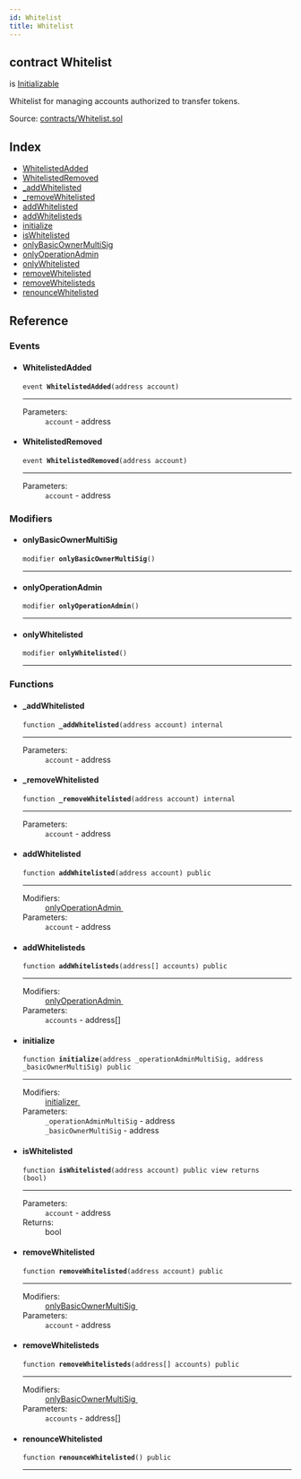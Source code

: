 ```yaml
---
id: Whitelist
title: Whitelist
---
```


<div class="contract-doc"><div class="contract"><h2 class="contract-header"><span class="contract-kind">contract</span> Whitelist</h2><p class="base-contracts"><span>is</span> <a href="es_zos-lib_contracts_Initializable.html">Initializable</a></p><p class="description">Whitelist for managing accounts authorized to transfer tokens.</p><div class="source">Source: <a href="https://github.com/levelkdev/master-property-value-token/blob/v0.1.0/contracts/Whitelist.sol" target="_blank">contracts/Whitelist.sol</a></div></div><div class="index"><h2>Index</h2><ul><li><a href="Whitelist.html#WhitelistedAdded">WhitelistedAdded</a></li><li><a href="Whitelist.html#WhitelistedRemoved">WhitelistedRemoved</a></li><li><a href="Whitelist.html#_addWhitelisted">_addWhitelisted</a></li><li><a href="Whitelist.html#_removeWhitelisted">_removeWhitelisted</a></li><li><a href="Whitelist.html#addWhitelisted">addWhitelisted</a></li><li><a href="Whitelist.html#addWhitelisteds">addWhitelisteds</a></li><li><a href="Whitelist.html#initialize">initialize</a></li><li><a href="Whitelist.html#isWhitelisted">isWhitelisted</a></li><li><a href="Whitelist.html#onlyBasicOwnerMultiSig">onlyBasicOwnerMultiSig</a></li><li><a href="Whitelist.html#onlyOperationAdmin">onlyOperationAdmin</a></li><li><a href="Whitelist.html#onlyWhitelisted">onlyWhitelisted</a></li><li><a href="Whitelist.html#removeWhitelisted">removeWhitelisted</a></li><li><a href="Whitelist.html#removeWhitelisteds">removeWhitelisteds</a></li><li><a href="Whitelist.html#renounceWhitelisted">renounceWhitelisted</a></li></ul></div><div class="reference"><h2>Reference</h2><div class="events"><h3>Events</h3><ul><li><div class="item event"><span id="WhitelistedAdded" class="anchor-marker"></span><h4 class="name">WhitelistedAdded</h4><div class="body"><code class="signature">event <strong>WhitelistedAdded</strong><span>(address account) </span></code><hr/><dl><dt><span class="label-parameters">Parameters:</span></dt><dd><div><code>account</code> - address</div></dd></dl></div></div></li><li><div class="item event"><span id="WhitelistedRemoved" class="anchor-marker"></span><h4 class="name">WhitelistedRemoved</h4><div class="body"><code class="signature">event <strong>WhitelistedRemoved</strong><span>(address account) </span></code><hr/><dl><dt><span class="label-parameters">Parameters:</span></dt><dd><div><code>account</code> - address</div></dd></dl></div></div></li></ul></div><div class="modifiers"><h3>Modifiers</h3><ul><li><div class="item modifier"><span id="onlyBasicOwnerMultiSig" class="anchor-marker"></span><h4 class="name">onlyBasicOwnerMultiSig</h4><div class="body"><code class="signature">modifier <strong>onlyBasicOwnerMultiSig</strong><span>() </span></code><hr/></div></div></li><li><div class="item modifier"><span id="onlyOperationAdmin" class="anchor-marker"></span><h4 class="name">onlyOperationAdmin</h4><div class="body"><code class="signature">modifier <strong>onlyOperationAdmin</strong><span>() </span></code><hr/></div></div></li><li><div class="item modifier"><span id="onlyWhitelisted" class="anchor-marker"></span><h4 class="name">onlyWhitelisted</h4><div class="body"><code class="signature">modifier <strong>onlyWhitelisted</strong><span>() </span></code><hr/></div></div></li></ul></div><div class="functions"><h3>Functions</h3><ul><li><div class="item function"><span id="_addWhitelisted" class="anchor-marker"></span><h4 class="name">_addWhitelisted</h4><div class="body"><code class="signature">function <strong>_addWhitelisted</strong><span>(address account) </span><span>internal </span></code><hr/><dl><dt><span class="label-parameters">Parameters:</span></dt><dd><div><code>account</code> - address</div></dd></dl></div></div></li><li><div class="item function"><span id="_removeWhitelisted" class="anchor-marker"></span><h4 class="name">_removeWhitelisted</h4><div class="body"><code class="signature">function <strong>_removeWhitelisted</strong><span>(address account) </span><span>internal </span></code><hr/><dl><dt><span class="label-parameters">Parameters:</span></dt><dd><div><code>account</code> - address</div></dd></dl></div></div></li><li><div class="item function"><span id="addWhitelisted" class="anchor-marker"></span><h4 class="name">addWhitelisted</h4><div class="body"><code class="signature">function <strong>addWhitelisted</strong><span>(address account) </span><span>public </span></code><hr/><dl><dt><span class="label-modifiers">Modifiers:</span></dt><dd><a href="Whitelist.html#onlyOperationAdmin">onlyOperationAdmin </a></dd><dt><span class="label-parameters">Parameters:</span></dt><dd><div><code>account</code> - address</div></dd></dl></div></div></li><li><div class="item function"><span id="addWhitelisteds" class="anchor-marker"></span><h4 class="name">addWhitelisteds</h4><div class="body"><code class="signature">function <strong>addWhitelisteds</strong><span>(address[] accounts) </span><span>public </span></code><hr/><dl><dt><span class="label-modifiers">Modifiers:</span></dt><dd><a href="Whitelist.html#onlyOperationAdmin">onlyOperationAdmin </a></dd><dt><span class="label-parameters">Parameters:</span></dt><dd><div><code>accounts</code> - address[]</div></dd></dl></div></div></li><li><div class="item function"><span id="initialize" class="anchor-marker"></span><h4 class="name">initialize</h4><div class="body"><code class="signature">function <strong>initialize</strong><span>(address _operationAdminMultiSig, address _basicOwnerMultiSig) </span><span>public </span></code><hr/><dl><dt><span class="label-modifiers">Modifiers:</span></dt><dd><a href="es_zos-lib_contracts_Initializable.html#initializer">initializer </a></dd><dt><span class="label-parameters">Parameters:</span></dt><dd><div><code>_operationAdminMultiSig</code> - address</div><div><code>_basicOwnerMultiSig</code> - address</div></dd></dl></div></div></li><li><div class="item function"><span id="isWhitelisted" class="anchor-marker"></span><h4 class="name">isWhitelisted</h4><div class="body"><code class="signature">function <strong>isWhitelisted</strong><span>(address account) </span><span>public </span><span>view </span><span>returns  (bool) </span></code><hr/><dl><dt><span class="label-parameters">Parameters:</span></dt><dd><div><code>account</code> - address</div></dd><dt><span class="label-return">Returns:</span></dt><dd>bool</dd></dl></div></div></li><li><div class="item function"><span id="removeWhitelisted" class="anchor-marker"></span><h4 class="name">removeWhitelisted</h4><div class="body"><code class="signature">function <strong>removeWhitelisted</strong><span>(address account) </span><span>public </span></code><hr/><dl><dt><span class="label-modifiers">Modifiers:</span></dt><dd><a href="Whitelist.html#onlyBasicOwnerMultiSig">onlyBasicOwnerMultiSig </a></dd><dt><span class="label-parameters">Parameters:</span></dt><dd><div><code>account</code> - address</div></dd></dl></div></div></li><li><div class="item function"><span id="removeWhitelisteds" class="anchor-marker"></span><h4 class="name">removeWhitelisteds</h4><div class="body"><code class="signature">function <strong>removeWhitelisteds</strong><span>(address[] accounts) </span><span>public </span></code><hr/><dl><dt><span class="label-modifiers">Modifiers:</span></dt><dd><a href="Whitelist.html#onlyBasicOwnerMultiSig">onlyBasicOwnerMultiSig </a></dd><dt><span class="label-parameters">Parameters:</span></dt><dd><div><code>accounts</code> - address[]</div></dd></dl></div></div></li><li><div class="item function"><span id="renounceWhitelisted" class="anchor-marker"></span><h4 class="name">renounceWhitelisted</h4><div class="body"><code class="signature">function <strong>renounceWhitelisted</strong><span>() </span><span>public </span></code><hr/></div></div></li></ul></div></div></div>
